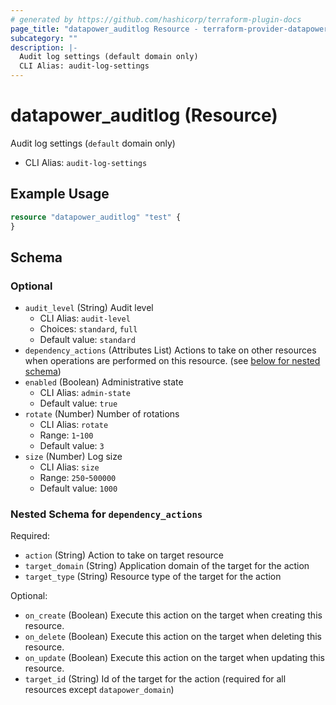 ```yaml
---
# generated by https://github.com/hashicorp/terraform-plugin-docs
page_title: "datapower_auditlog Resource - terraform-provider-datapower"
subcategory: ""
description: |-
  Audit log settings (default domain only)
  CLI Alias: audit-log-settings
---
```


# datapower_auditlog (Resource)

Audit log settings (`default` domain only)
  - CLI Alias: `audit-log-settings`

## Example Usage

```terraform
resource "datapower_auditlog" "test" {
}
```

<!-- schema generated by tfplugindocs -->
## Schema

### Optional

- `audit_level` (String) Audit level
  - CLI Alias: `audit-level`
  - Choices: `standard`, `full`
  - Default value: `standard`
- `dependency_actions` (Attributes List) Actions to take on other resources when operations are performed on this resource. (see [below for nested schema](#nestedatt--dependency_actions))
- `enabled` (Boolean) Administrative state
  - CLI Alias: `admin-state`
  - Default value: `true`
- `rotate` (Number) Number of rotations
  - CLI Alias: `rotate`
  - Range: `1`-`100`
  - Default value: `3`
- `size` (Number) Log size
  - CLI Alias: `size`
  - Range: `250`-`500000`
  - Default value: `1000`

<a id="nestedatt--dependency_actions"></a>
### Nested Schema for `dependency_actions`

Required:

- `action` (String) Action to take on target resource
- `target_domain` (String) Application domain of the target for the action
- `target_type` (String) Resource type of the target for the action

Optional:

- `on_create` (Boolean) Execute this action on the target when creating this resource.
- `on_delete` (Boolean) Execute this action on the target when deleting this resource.
- `on_update` (Boolean) Execute this action on the target when updating this resource.
- `target_id` (String) Id of the target for the action (required for all resources except `datapower_domain`)
